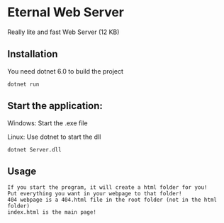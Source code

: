 # Eternal Web Server

Really lite and fast Web Server (12 KB)

## Installation

You need dotnet 6.0 to build the project

```
dotnet run
```
## Start the application:
Windows: Start the .exe file

Linux: Use dotnet to start the dll
```
dotnet Server.dll
```
## Usage

```
If you start the program, it will create a html folder for you!
Put everything you want in your webpage to that folder!
404 webpage is a 404.html file in the root folder (not in the html folder)
index.html is the main page!
```